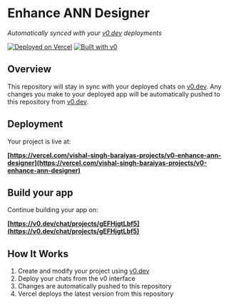 # Enhance ANN Designer

*Automatically synced with your [v0.dev](https://v0.dev) deployments*

[![Deployed on Vercel](https://img.shields.io/badge/Deployed%20on-Vercel-black?style=for-the-badge&logo=vercel)](https://vercel.com/vishal-singh-baraiyas-projects/v0-enhance-ann-designer)
[![Built with v0](https://img.shields.io/badge/Built%20with-v0.dev-black?style=for-the-badge)](https://v0.dev/chat/projects/gEFHjgtLbf5)

## Overview

This repository will stay in sync with your deployed chats on [v0.dev](https://v0.dev).
Any changes you make to your deployed app will be automatically pushed to this repository from [v0.dev](https://v0.dev).

## Deployment

Your project is live at:

**[https://vercel.com/vishal-singh-baraiyas-projects/v0-enhance-ann-designer](https://vercel.com/vishal-singh-baraiyas-projects/v0-enhance-ann-designer)**

## Build your app

Continue building your app on:

**[https://v0.dev/chat/projects/gEFHjgtLbf5](https://v0.dev/chat/projects/gEFHjgtLbf5)**

## How It Works

1. Create and modify your project using [v0.dev](https://v0.dev)
2. Deploy your chats from the v0 interface
3. Changes are automatically pushed to this repository
4. Vercel deploys the latest version from this repository
